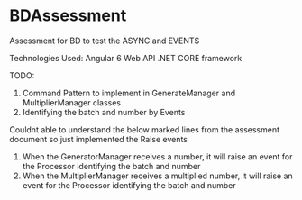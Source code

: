 # BDAssessment
Assessment for BD to test the ASYNC and EVENTS


Technologies Used:
Angular 6
Web API
.NET CORE framework

TODO:
1. Command Pattern to implement in GenerateManager and MultiplierManager classes
2. Identifying the batch and number by Events

Couldnt able to understand the below marked lines from the assessment document so just implemented the Raise events
1. When the GeneratorManager receives a number, it will raise an event for the Processor identifying the batch and number
2. When the MultiplierManager receives a multiplied number, it will raise an event for the Processor identifying the batch and number
